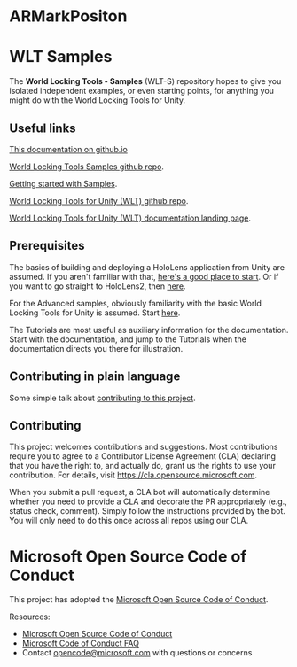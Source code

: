# ARMarkPositon
<!-- img src="DocGen/Images/WorldLockingSamples.svg" -->

# WLT Samples

The **World Locking Tools - Samples** (WLT-S) repository hopes to give you isolated independent examples, or even starting points, for anything you might do with the World Locking Tools for Unity.

## Useful links

[This documentation on github.io](https://microsoft.github.io/MixedReality-WorldLockingTools-Samples/README.html)

[World Locking Tools Samples github repo](https://github.com/microsoft/MixedReality-WorldLockingTools-Samples).

[Getting started with Samples](DocGen/Documentation/Introduction.md).

[World Locking Tools for Unity (WLT) github repo](https://github.com/microsoft/MixedReality-WorldLockingTools-Unity).

[World Locking Tools for Unity (WLT) documentation landing page](https://docs.microsoft.com/mixed-reality/world-locking-tools/).

## Prerequisites

The basics of building and deploying a HoloLens application from Unity are assumed. If you aren't familiar with that, [here's a good place to start](https://docs.microsoft.com/windows/mixed-reality/holograms-101). Or if you want to go straight to HoloLens2, then [here](https://docs.microsoft.com/windows/mixed-reality/mrlearning-base).

For the Advanced samples, obviously familiarity with the basic World Locking Tools for Unity is assumed. Start [here](https://docs.microsoft.com/mixed-reality/world-locking-tools/documentation/concepts).

The Tutorials are most useful as auxiliary information for the documentation. Start with the documentation, and jump to the Tutorials when the documentation directs you there for illustration.

## Contributing in plain language

Some simple talk about [contributing to this project](CONTRIBUTING.md).

## Contributing

This project welcomes contributions and suggestions.  Most contributions require you to agree to a
Contributor License Agreement (CLA) declaring that you have the right to, and actually do, grant us
the rights to use your contribution. For details, visit https://cla.opensource.microsoft.com.

When you submit a pull request, a CLA bot will automatically determine whether you need to provide
a CLA and decorate the PR appropriately (e.g., status check, comment). Simply follow the instructions
provided by the bot. You will only need to do this once across all repos using our CLA.

# Microsoft Open Source Code of Conduct

This project has adopted the [Microsoft Open Source Code of Conduct](https://opensource.microsoft.com/codeofconduct/).

Resources:

- [Microsoft Open Source Code of Conduct](https://opensource.microsoft.com/codeofconduct/)
- [Microsoft Code of Conduct FAQ](https://opensource.microsoft.com/codeofconduct/faq/)
- Contact [opencode@microsoft.com](mailto:opencode@microsoft.com) with questions or concerns
